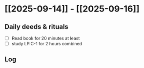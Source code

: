 # [[2025-09-14]] -  [[2025-09-16]]

## Daily deeds & rituals


- [ ] Read book for 20 minutes at least
- [ ] study LPIC-1 for 2 hours combined

## Log